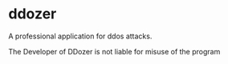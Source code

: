 # ddozer
A professional application for ddos attacks.

The Developer of DDozer is not liable for misuse of the program
